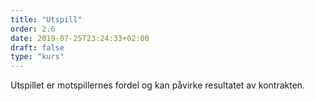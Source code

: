 ```yaml
---
title: "Utspill"
order: 2.6
date: 2019-07-25T23:24:33+02:00
draft: false
type: "kurs"
---
```

<p class="lead">
<span class="font-weight-bold">Utspillet</span> er motspillernes fordel og kan påvirke resultatet av kontrakten.
</p>
